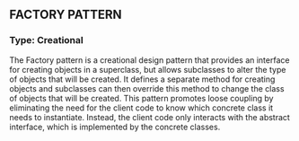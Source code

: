 ## FACTORY PATTERN

### Type: Creational

The Factory pattern is a creational design pattern that provides an interface for creating objects in a superclass, but allows subclasses to alter the type of objects that will be created. It defines a separate method for creating objects and subclasses can then override this method to change the class of objects that will be created. This pattern promotes loose coupling by eliminating the need for the client code to know which concrete class it needs to instantiate. Instead, the client code only interacts with the abstract interface, which is implemented by the concrete classes.